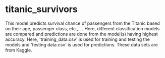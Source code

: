 # titanic_survivors
This model predicts survival chance of passengers from the Titanic based on their age, passenger class, etc.,.. .
Here, different classification models are compared and predictions are done from the model(s) having highest accuracy.
Here, 'training_data.csv' is used for training and testing the models and 'testing data.csv' is used for predictions.
These data sets are from Kaggle.
